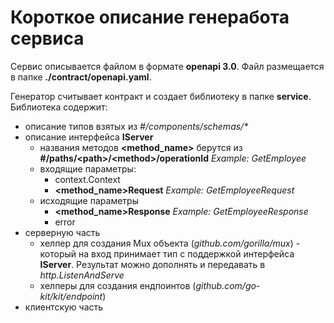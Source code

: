 #  Короткое описание генеработа сервиса

Сервис описывается файлом в формате **openapi 3.0**.
Файл размещается в папке **./contract/openapi.yaml**.

Генератор считывает контракт и создает библиотеку в папке **service**.
Библиотека содержит:
* описание типов взятых из _#/components/schemas/*_
* описание интерфейса **IServer**
    * названия методов **\<method_name\>** берутся из **#/paths/\<path\>/\<method\>/operationId** _Example: GetEmployee_
    * входящие параметры:
        * context.Context
        * **\<method_name\>Request** _Example: GetEmployeeRequest_
    * исходящие параметры
        * **\<method_name\>Response** _Example: GetEmployeeResponse_
        * error
* серверную часть
    * хелпер для создания Mux объекта (*github.com/gorilla/mux*) - который на вход принимает тип с поддержкой интерфейса **IServer**. Результат можно дополнять и передавать в _http.ListenAndServe_ 
    * хелперы для создания ендпоинтов (_github.com/go-kit/kit/endpoint_)
* клиентскую часть
    